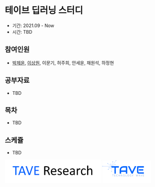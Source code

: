 # 테이브 딥러닝 스터디
- 기간: 2021.09 - Now
- 시간: TBD

## 참여인원

- [박제윤](http://jeiyoon.github.io/), [이상원](https://s-wlii.github.io/), 이문기, 허주희, 안세윤, 채원석, 하정현

## 공부자료

- TBD

## 목차

- TBD

## 스케쥴

- TBD

<!-- ![l1](./imgs/logo_tave.png) -->
<!-- ![l2](./imgs/logo_research.png) -->
<img src = "./imgs/logo_tave_research.png" width="60%"> <img src = "./imgs/logo_tave.png" width="30%"> 
